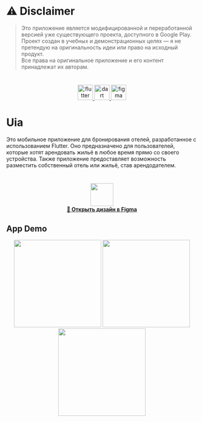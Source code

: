 # ⚠️ Disclaimer

> Это приложение является модифицированной и переработанной версией уже существующего проекта, доступного в Google Play.  
> Проект создан в учебных и демонстрационных целях — я не претендую на оригинальность идеи или право на исходный продукт.  
> Все права на оригинальное приложение и его контент принадлежат их авторам.

#


<p align="center">
<a href="https://flutter.dev" target="_blank" rel="noreferrer"> <img src="https://www.vectorlogo.zone/logos/flutterio/flutterio-icon.svg" alt="flutter" width="40" height="40"/> </a> 
<a href="https://dart.dev" target="_blank" rel="noreferrer"> <img src="https://www.vectorlogo.zone/logos/dartlang/dartlang-icon.svg" alt="dart" width="40" height="40"/> </a> 
<a href="https://www.figma.com/" target="_blank" rel="noreferrer"> <img src="https://www.vectorlogo.zone/logos/figma/figma-icon.svg" alt="figma" width="40" height="40"/> </a>
</p>


# Uia
Это мобильное приложение для бронирования отелей, разработанное с использованием Flutter.
Оно предназначено для пользователей, которые хотят арендовать жильё в любое время прямо со своего устройства.
Также приложение предоставляет возможность разместить собственный отель или жильё, став арендодателем.

#
<p align="center">
  <a href="https://www.figma.com/design/Z8obEManPdMZh8dlnFElc8/uia?node-id=0-1&t=DkSFjQl0Q0nnJKsk-1" target="_blank">
    <img src="https://www.vectorlogo.zone/logos/figma/figma-icon.svg" width="60" height="60"/>
    <br/>
    <strong>🎨 Открыть дизайн в Figma</strong>
  </a>
</p>

## App Demo
<div align="center">
<img src="https://github.com/theYernar/uia/blob/main/demo/demo1.gif" width=230 />
<img src="https://github.com/theYernar/uia/blob/main/demo/demo2.gif" width=230 />
<img src="https://github.com/theYernar/uia/blob/main/demo/demo3.gif" width=230 />
</div>